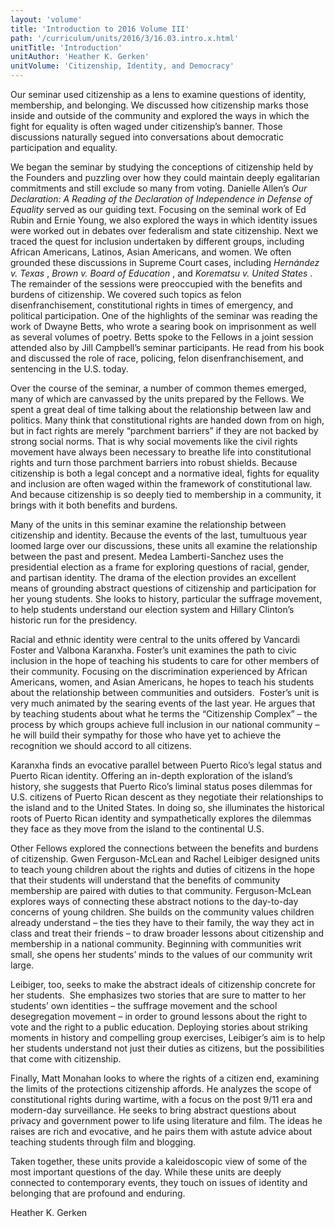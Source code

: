 ```yaml
---
layout: 'volume'
title: 'Introduction to 2016 Volume III'
path: '/curriculum/units/2016/3/16.03.intro.x.html'
unitTitle: 'Introduction'
unitAuthor: 'Heather K. Gerken'
unitVolume: 'Citizenship, Identity, and Democracy'
---
```


<main>
 <p>
  Our seminar used citizenship as a lens to examine questions of identity, membership, and belonging. We discussed how citizenship marks those inside and outside of the community and explored the ways in which the fight for equality is often waged under citizenship’s banner. Those discussions naturally segued into conversations about democratic participation and equality.
 </p>
 <p>
  We began the seminar by studying the conceptions of citizenship held by the Founders and puzzling over how they could maintain deeply egalitarian commitments and still exclude so many from voting. Danielle Allen’s
  <em>
   Our Declaration: A Reading of the Declaration of Independence in Defense of Equality
  </em>
  served as our guiding text. Focusing on the seminal work of Ed Rubin and Ernie Young, we also explored the ways in which identity issues were worked out in debates over federalism and state citizenship. Next we traced the quest for inclusion undertaken by different groups, including African Americans, Latinos, Asian Americans, and women. We often grounded these discussions in Supreme Court cases, including
  <em>
   Hernández v. Texas
  </em>
  ,
  <em>
   Brown v. Board of Education
  </em>
  , and
  <em>
   Korematsu v. United States
  </em>
  . The remainder of the sessions were preoccupied with the benefits and burdens of citizenship. We covered such topics as felon disenfranchisement, constitutional rights in times of emergency, and political participation. One of the highlights of the seminar was reading the work of Dwayne Betts, who wrote a searing book on imprisonment as well as several volumes of poetry. Betts spoke to the Fellows in a joint session attended also by Jill Campbell’s seminar participants. He read from his book and discussed the role of race, policing, felon disenfranchisement, and sentencing in the U.S. today.
 </p>
 <p>
  Over the course of the seminar, a number of common themes emerged, many of which are canvassed by the units prepared by the Fellows. We spent a great deal of time talking about the relationship between law and politics. Many think that constitutional rights are handed down from on high, but in fact rights are merely “parchment barriers” if they are not backed by strong social norms. That is why social movements like the civil rights movement have always been necessary to breathe life into constitutional rights and turn those parchment barriers into robust shields. Because citizenship is both a legal concept and a normative ideal, fights for equality and inclusion are often waged within the framework of constitutional law. And because citizenship is so deeply tied to membership in a community, it brings with it both benefits and burdens.
 </p>
 <p>
  Many of the units in this seminar examine the relationship between citizenship and identity. Because the events of the last, tumultuous year loomed large over our discussions, these units all examine the relationship between the past and present. Medea Lamberti-Sanchez uses the presidential election as a frame for exploring questions of racial, gender, and partisan identity. The drama of the election provides an excellent means of grounding abstract questions of citizenship and participation for her young students. She looks to history, particular the suffrage movement, to help students understand our election system and Hillary Clinton’s historic run for the presidency.
 </p>
 <p>
  Racial and ethnic identity were central to the units offered by Vancardi Foster and Valbona Karanxha. Foster’s unit examines the path to civic inclusion in the hope of teaching his students to care for other members of their community. Focusing on the discrimination experienced by African Americans, women, and Asian Americans, he hopes to teach his students about the relationship between communities and outsiders.  Foster’s unit is very much animated by the searing events of the last year. He argues that by teaching students about what he terms the “Citizenship Complex” – the process by which groups achieve full inclusion in our national community – he will build their sympathy for those who have yet to achieve the recognition we should accord to all citizens.
 </p>
 <p>
  Karanxha finds an evocative parallel between Puerto Rico’s legal status and Puerto Rican identity. Offering an in-depth exploration of the island’s history, she suggests that Puerto Rico’s liminal status poses dilemmas for U.S. citizens of Puerto Rican descent as they negotiate their relationships to the island and to the United States. In doing so, she illuminates the historical roots of Puerto Rican identity and sympathetically explores the dilemmas they face as they move from the island to the continental U.S.
 </p>
 <p>
  Other Fellows explored the connections between the benefits and burdens of citizenship. Gwen Ferguson-McLean and Rachel Leibiger designed units to teach young children about the rights and duties of citizens in the hope that their students will understand that the benefits of community membership are paired with duties to that community. Ferguson-McLean explores ways of connecting these abstract notions to the day-to-day concerns of young children. She builds on the community values children already understand – the ties they have to their family, the way they act in class and treat their friends – to draw broader lessons about citizenship and membership in a national community. Beginning with communities writ small, she opens her students’ minds to the values of our community writ large.
 </p>
 <p>
  Leibiger, too, seeks to make the abstract ideals of citizenship concrete for her students.  She emphasizes two stories that are sure to matter to her students’ own identities – the suffrage movement and the school desegregation movement – in order to ground lessons about the right to vote and the right to a public education. Deploying stories about striking moments in history and compelling group exercises, Leibiger’s aim is to help her students understand not just their duties as citizens, but the possibilities that come with citizenship.
 </p>
 <p>
  Finally, Matt Monahan looks to where the rights of a citizen end, examining the limits of the protections citizenship affords. He analyzes the scope of constitutional rights during wartime, with a focus on the post 9/11 era and modern-day surveillance. He seeks to bring abstract questions about privacy and government power to life using literature and film. The ideas he raises are rich and evocative, and he pairs them with astute advice about teaching students through film and blogging.
 </p>
 <p>
  Taken together, these units provide a kaleidoscopic view of some of the most important questions of the day. While these units are deeply connected to contemporary events, they touch on issues of identity and belonging that are profound and enduring.
 </p>
 <p>
  Heather K. Gerken
 </p>
</main>
